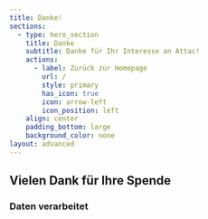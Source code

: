 ```yaml
---
title: Danke!
sections:
  - type: hero_section
    title: Danke
    subtitle: Danke für Ihr Interesse an Attac!
    actions:
      - label: Zurück zur Homepage
        url: /
        style: primary
        has_icon: true
        icon: arrow-left
        icon_position: left
    align: center
    padding_bottom: large
    background_color: none
layout: advanced
---
```

## Vielen Dank für Ihre Spende
### Daten verarbeitet